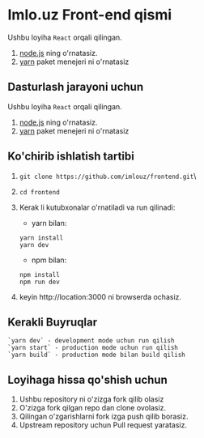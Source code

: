 # Imlo.uz Front-end qismi
Ushbu loyiha `React` orqali qilingan. 
1) [node.js](https://nodejs.org/en/) ning o'rnatasiz. 
2) [yarn](https://yarnpkg.com/lang/en/docs/install) paket menejeri ni o'rnatasiz

##  Dasturlash jarayoni uchun

Ushbu loyiha `React` orqali qilingan. 
1) [node.js](https://nodejs.org/en/) ning o'rnatasiz. 
2) [yarn](https://yarnpkg.com/lang/en/docs/install) paket menejeri ni o'rnatasiz


## Ko'chirib ishlatish tartibi

1) `git clone https://github.com/imlouz/frontend.git`\
2) `cd frontend` 
3) Kerak li kutubxonalar o'rnatiladi va run qilinadi: 
    
     - yarn bilan:
    
    ```
    yarn install
    yarn dev
    ```
    - npm bilan:
    
    `npm install`\
    `npm run dev` 

4) keyin http://location:3000 ni browserda ochasiz.

## Kerakli Buyruqlar

    `yarn dev` - development mode uchun run qilish
    `yarn start` - production mode uchun run qilish
    `yarn build` - production mode bilan build qilish
    
## Loyihaga hissa qo'shish uchun
    
1) Ushbu repository ni o'zizga fork qilib olasiz
2) O'zizga fork qilgan repo dan clone ovolasiz.
3) Qilingan o'zgarishlarni fork izga push qilib borasiz.
4) Upstream repository uchun Pull request yaratasiz.
